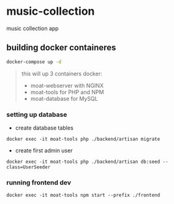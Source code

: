 # music-collection
music collection app

## building docker containeres
```bash
docker-compose up -d
```

> this will up 3 containers docker:
> * moat-webserver with NGINX
> * moat-tools for PHP and NPM
> * moat-database for MySQL

### setting up database
* create database tables
```base
docker exec -it moat-tools php ./backend/artisan migrate
```

* create first admin user
```base
docker exec -it moat-tools php ./backend/artisan db:seed --class=UserSeeder
```

### running frontend dev
```base
docker exec -it moat-tools npm start --prefix ./frontend
```
